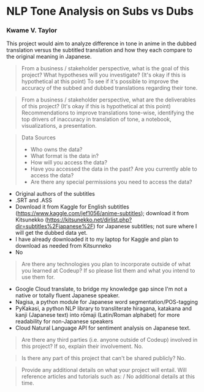 # NLP Tone Analysis on Subs vs Dubs
### Kwame V. Taylor

This project would aim to analyze difference in tone in anime in the dubbed translation versus the subtitled translation and how they each compare to the original meaning in Japanese.

> From a business / stakeholder perspective, what is the goal of this project? What hypotheses will you investigate? (It's okay if this is hypothetical at this point)
To see if it's possible to improve the accuracy of the subbed and dubbed translations regarding their tone.

> From a business / stakeholder perspective, what are the deliverables of this project? (It's okay if this is hypothetical at this point)
Recommendations to improve translations tone-wise, identifying the top drivers of inaccuracy in translation of tone, a notebook, visualizations, a presentation.

> Data Sources
> - Who owns the data?
> - What format is the data in?
> - How will you access the data?
> - Have you accessed the data in the past? Are you currently able to access the data?
> - Are there any special permissions you need to access the data?
- Original authors of the subtitles
- .SRT and .ASS
- Download it from Kaggle for English subtitles (https://www.kaggle.com/jef1056/anime-subtitles); download it from Kitsunekko (https://kitsunekko.net/dirlist.php?dir=subtitles%2Fjapanese%2F) for Japanese subtitles; not sure where I will get the dubbed data yet.
- I have already downloaded it to my laptop for Kaggle and plan to download as needed from Kitsunneko
- No

> Are there any technologies you plan to incorporate outside of what you learned at Codeup? If so please list them and what you intend to use them for.
- Google Cloud translate, to bridge my knowledge gap since I'm not a native or totally fluent Japanese speaker.
- Nagisa, a python module for Japanese word segmentation/POS-tagging
- PyKakasi, a python NLP library to transliterate hiragana, katakana and kanji (Japanese text) into rōmaji (Latin/Roman alphabet) for more readability for non-Japanese speakers
- Cloud Natural Language API for sentiment analysis on Japanese text.

> Are there any third parties (i.e. anyone outside of Codeup) involved in this project? If so, explain their involvement.
No.

> Is there any part of this project that can't be shared publicly?
No.

> Provide any additional details on what your project will entail.
Will reference articles and tutorials such as: 
/ No additional details at this time.